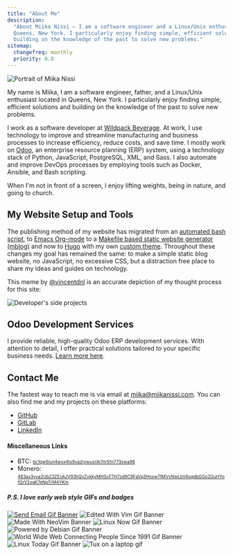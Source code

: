 ```yaml
---
title: "About Me"
description:
  "About Miika Nissi — I am a software engineer and a Linux/Unix enthusiast located in
  Queens, New York. I particularly enjoy finding simple, efficient solutions and
  building on the knowledge of the past to solve new problems."
sitemap:
  changefreq: monthly
  priority: 0.8
---
```


![Portrait of Miika Nissi](/media/miika.jpg)

My name is Miika, I am a software engineer, father, and a Linux/Unix enthusiast located
in Queens, New York. I particularly enjoy finding simple, efficient solutions and
building on the knowledge of the past to solve new problems.

I work as a software developer at [Wildpack Beverage](https://wildpackbev.com/). At
work, I use technology to improve and streamline manufacturing and business processes to
increase efficiency, reduce costs, and save time. I mostly work on
[Odoo](https://www.odoo.com/), an enterprise resource planning (ERP) system, using a
technology stack of Python, JavaScript, PostgreSQL, XML, and Sass. I also automate and
improve DevOps processes by employing tools such as Docker, Ansible, and Bash scripting.

When I'm not in front of a screen, I enjoy lifting weights, being in nature, and going
to church.

## My Website Setup and Tools

The publishing method of my website has migrated from an
[automated bash script](https://github.com/miikanissi/blogi), to
[Emacs Org-mode](/blog/website-with-emacs/) to a
[Makefile based static website generator (mblog)](https://github.com/miikanissi/mblog)
and now to [Hugo](https://github.com/miikanissi/miikanissi.com) with my own
[custom theme](https://github.com/miikanissi/debet-esse). Throughout these changes my
goal has remained the same: to make a simple static blog website, no JavaScript, no
excessive CSS, but a distraction free place to share my ideas and guides on technology.

This meme by [@vincentdnl](https://twitter.com/vincentdnl) is an accurate depiction of
my thought process for this site:

![Developer's side projects](/media/blog-meme.jpg)

## Odoo Development Services

I provide reliable, high-quality Odoo ERP development services. With attention to
detail, I offer practical solutions tailored to your specific business needs.
[Learn more here](/odoo-development-services).

## Contact Me

The fastest way to reach me is via email at
[miika@miikanissi.com](mailto:miika@miikanissi.com). You can also find me and my
projects on these platforms:

- [GitHub](https://github.com/miikanissi)
- [GitLab](https://gitlab.com/miikanissi)
- [LinkedIn](https://www.linkedin.com/in/miikanissi/)

#### Miscellaneous Links

- BTC:
  <font size="1">[bc1qw5lun4wxx4tx9vaztywusnlk7nr5fn773swa98](bitcoin:bc1qw5lun4wxx4tx9vaztywusnlk7nr5fn773swa98)</font>
- Monero:
  <font size="1">[483ax3yva2Ub23ZEsAJV93hQvZvkkyMHScF7H7zd9C9FaVq3Hnxw7fMVvNwLbV6sqdbGGo2GuHYofQrV2xgK7eNpTrM4YKm](monero:483ax3yva2Ub23ZEsAJV93hQvZvkkyMHScF7H7zd9C9FaVq3Hnxw7fMVvNwLbV6sqdbGGo2GuHYofQrV2xgK7eNpTrM4YKm)</font>

##### P.S. I love early web style GIFs and badges

[![Send Email Gif Banner](/media/email-me.gif)](mailto:miika@miikanissi.com)
![Edited With Vim Gif Banner](/media/edited-with-vim.gif)
![Made With NeoVim Banner](/media/made-with-neovim.png)
![Linux Now Gif Banner](/media/linux-now.gif)
![Powered by Debian Gif Banner](/media/powered-by-debian.gif)
![World Wide Web Connecting People Since 1991 Gif Banner](/media/www-connecting-since-1991.gif)
![Linux Today Gif Banner](/media/linux-today.gif)
![Tux on a laptop gif](/media/tux-laptop.gif)
